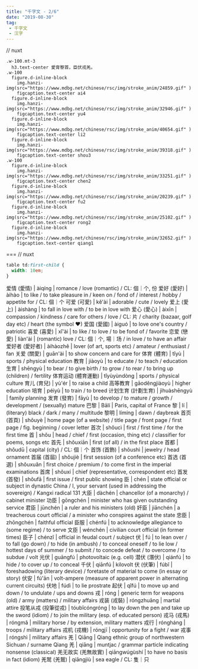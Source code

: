 ```yaml
---
title: "千字文 - 2/6"
date: "2019-08-30"
tag: 
 - 千字文
 - 汉字
---
```

// nuxt
```pug
.w-100.mt-3
  h3.text-center 愛育黎首，臣伏戎羌。
.w-100
  figure.d-inline-block
    img.hanzi-img(src="https://www.mdbg.net/chinese/rsc/img/stroke_anim/24859.gif" )
    figcaption.text-center ai4
  figure.d-inline-block
    img.hanzi-img(src="https://www.mdbg.net/chinese/rsc/img/stroke_anim/32946.gif" )
    figcaption.text-center yu4
  figure.d-inline-block
    img.hanzi-img(src="https://www.mdbg.net/chinese/rsc/img/stroke_anim/40654.gif" )
    figcaption.text-center li2
  figure.d-inline-block
    img.hanzi-img(src="https://www.mdbg.net/chinese/rsc/img/stroke_anim/39318.gif" )
    figcaption.text-center shou3
.w-100
  figure.d-inline-block
    img.hanzi-img(src="https://www.mdbg.net/chinese/rsc/img/stroke_anim/33251.gif" )
    figcaption.text-center chen2
  figure.d-inline-block
    img.hanzi-img(src="https://www.mdbg.net/chinese/rsc/img/stroke_anim/20239.gif" )
    figcaption.text-center fu2
  figure.d-inline-block
    img.hanzi-img(src="https://www.mdbg.net/chinese/rsc/img/stroke_anim/25102.gif" )
    figcaption.text-center rong2
  figure.d-inline-block
    img.hanzi-img(src="https://www.mdbg.net/chinese/rsc/img/stroke_anim/32652.gif" )
    figcaption.text-center qiang1
```
===
// nuxt
```css
table td:first-child {
  width: 10em;
}
```

爱情 (愛情) | àiqíng | romance / love (romantic) / CL: 個｜个, 份
爱好 (愛好) | àihào | to like / to take pleasure in / keen on / fond of / interest / hobby / appetite for / CL: 個｜个
可爱 (可愛) | kě'ài | adorable / cute / lovely
爱上 (愛上) | àishàng | to fall in love with / to be in love with
爱心 (愛心) | àixīn | compassion / kindness / care for others / love / CL: 片 / charity (bazaar, golf day etc) / heart (the symbol ♥)
爱国 (愛國) | àiguó | to love one's country / patriotic
喜爱 (喜愛) | xǐ'ài | to like / to love / to be fond of / favorite
恋爱 (戀愛) | liàn'ài | (romantic) love / CL: 個｜个, 場｜场 / in love / to have an affair
爱好者 (愛好者) | àihàozhě | lover (of art, sports etc) / amateur / enthusiast / fan
关爱 (關愛) | guān'ài | to show concern and care for
体育 (體育) | tǐyù | sports / physical education
教育 | jiàoyù | to educate / to teach / education
生育 | shēngyù | to bear / to give birth / to grow / to rear / to bring up (children) / fertility
体育运动 (體育運動) | tǐyùyùndòng | sports / physical culture
育儿 (育兒) | yù'ér | to raise a child
高等教育 | gāoděngjiàoyù | higher education
培育 | péiyù | to train / to breed
计划生育 (計劃生育) | jìhuàshēngyù | family planning
发育 (發育) | fāyù | to develop / to mature / growth / development / (sexually) mature
巴黎 | Bālí | Paris, capital of France
黎 | lí | (literary) black / dark / many / multitude
黎明 | límíng | dawn / daybreak
首页 (首頁) | shǒuyè | home page (of a website) / title page / front page / first page / fig. beginning / cover letter
首次 | shǒucì | first / first time / for the first time
首 | shǒu | head / chief / first (occasion, thing etc) / classifier for poems, songs etc
首先 | shǒuxiān | first (of all) / in the first place
首都 | shǒudū | capital (city) / CL: 個｜个
首饰 (首飾) | shǒushì | jewelry / head ornament
首届 (首屆) | shǒujiè | first session (of a conference etc)
首选 (首選) | shǒuxuǎn | first choice / premium / to come first in the imperial examinations
首席 | shǒuxí | chief (representative, correspondent etc)
首发 (首發) | shǒufā | first issue / first public showing
臣 | chén | state official or subject in dynastic China / I, your servant (used in addressing the sovereign) / Kangxi radical 131
大臣 | dàchén | chancellor (of a monarchy) / cabinet minister
功臣 | gōngchén | minister who has given outstanding service
君臣 | jūnchén | a ruler and his ministers (old)
奸臣 | jiānchén | a treacherous court official / a minister who conspires against the state
忠臣 | zhōngchén | faithful official
臣服 | chénfú | to acknowledge allegiance to (some regime) / to serve
文臣 | wénchén | civilian court official (in former times)
臣子 | chénzǐ | official in feudal court / subject
伏 | fú | to lean over / to fall (go down) / to hide (in ambush) / to conceal oneself / to lie low / hottest days of summer / to submit / to concede defeat / to overcome / to subdue / volt
光伏 | guāngfú | photovoltaic (e.g. cell)
潜伏 (潛伏) | qiánfú | to hide / to cover up / to conceal
千伏 | qiānfú | kilovolt
伏 (伏筆) | fúbǐ | foreshadowing (literary device) / foretaste of material to come (in essay or story)
伏安 | fú'ān | volt-ampere (measure of apparent power in alternating current circuits)
伏地 | fúdì | to lie prostrate
起伏 | qǐfú | to move up and down / to undulate / ups and downs
戎 | róng | generic term for weapons (old) / army (matters) / military affairs
戎装 (戎裝) | róngzhuāng | martial attire
投笔从戎 (投筆從戎) | tóubǐcóngróng | to lay down the pen and take up the sword (idiom) / to join the military (esp. of educated person)
戎马 (戎馬) | róngmǎ | military horse / by extension, military matters
戎行 | róngháng | troops / military affairs
戎机 (戎機) | róngjī | opportunity for a fight / war
戎事 | róngshì | military affairs
羌 | Qiāng | Qiang ethnic group of northwestern Sichuan / surname Qiang
羌 | qiāng | muntjac / grammar particle indicating nonsense (classical)
羌无故实 (羌無故實) | qiāngwúgùshí | to have no basis in fact (idiom)
羌鹫 (羌鷲) | qiāngjiù | sea eagle / CL: 隻｜只
